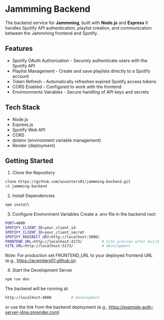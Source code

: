 # Jammming Backend

The backend service for **Jammming**, built with **Node.js** and **Express**
It handles Spotify API authentication, playlist creation, and communication between the Jammming frontend and Spotify.


## Features 
- Spotify OAuth Authorization - Securely authenticate users with the Spotify API
- Playlist Management - Create and save playlists directly to a Spotify account
- Token Refresh - Automatically refreshes expired Spotify access tokens
- CORS Enabled - Configured to work with the frontend
- Envirnonments Vairables - Secure handling of API keys and secrets


## Tech Stack
- Node.js
- Express.js
- Spotify Web API
- CORS
- dotenv (environment variable management)
- Render (deployment)

  

## Getting Started

1. Clone the Repository 
```bash 
clone https://github.com/acwinters01/jammming-backend.git
cd jammming-backend
```

2. Install Dependencies
```bash
npm install
```

3. Configure Environment Variables
Create a .env file in the backend root:
```bash
PORT=4000
SPOTIFY_CLIENT_ID=your_client_id
SPOTIFY_CLIENT_ID=your_client_secret
SPOTIFY_REDIRECT_URI=http://localhost:3000/ 
FRONTEND_URL=http://localhost:4173/         # Vite preview after build
VITE_URL=http://localhost:5173/             # development
```
Note:
For production set FRONTEND_URL to your deployed frontend URL (e.g., https://acwinters01.github.io).


4. Start the Development Server
```bash
npm run dev
```
  
The backend will be running at:
```bash
http://localhost:4000         # development
```
or use the link from the backend deployment (e.g., https://example-auth-server-j4na.onrender.com)